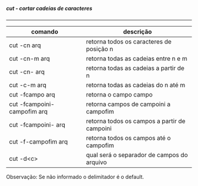 
##### cut - cortar cadeias de caracteres
***

| comando | descrição |
|---|----|
|cut -cn arq | retorna todos os caracteres de posição n |
|cut -cn-m arq| retorna todas as cadeias entre n e m |
| cut -cn- arq | retorna todas as cadeias a partir de n |
|cut -c-m arq | retorna todas as cadeias do n até m|
| cut -fcampo arq | retorna o campo campo |
| cut -fcampoini-campofim arq| retorna campos de campoini a campofim|
| cut -fcampoini- arq | retorna todos os campos a partir de campoini|
|cut -f-campofim arq | retorna todos os campos até o campofim|
|cut -d\<c\>| qual será o separador de campos do arquivo|


Observação: Se não informado o delimitador <TAB> é o default.

